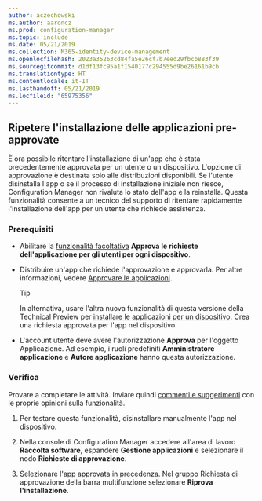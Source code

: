```yaml
---
author: aczechowski
ms.author: aaroncz
ms.prod: configuration-manager
ms.topic: include
ms.date: 05/21/2019
ms.collection: M365-identity-device-management
ms.openlocfilehash: 2023a35263cd84fa5e26cf7b7eed29fbcb883f39
ms.sourcegitcommit: d1df13fc95a1f1540177c294555d9be26161b9cb
ms.translationtype: HT
ms.contentlocale: it-IT
ms.lasthandoff: 05/21/2019
ms.locfileid: "65975356"
---
```

## <a name="bkmk_retry"></a> Ripetere l'installazione delle applicazioni pre-approvate

<!--4336307-->

È ora possibile ritentare l'installazione di un'app che è stata precedentemente approvata per un utente o un dispositivo. L'opzione di approvazione è destinata solo alle distribuzioni disponibili. Se l'utente disinstalla l'app o se il processo di installazione iniziale non riesce, Configuration Manager non rivaluta lo stato dell'app e la reinstalla. Questa funzionalità consente a un tecnico del supporto di ritentare rapidamente l'installazione dell'app per un utente che richiede assistenza.

### <a name="prerequisites"></a>Prerequisiti

- Abilitare la [funzionalità facoltativa](/sccm/core/servers/manage/install-in-console-updates#bkmk_options) **Approva le richieste dell'applicazione per gli utenti per ogni dispositivo**.  

- Distribuire un'app che richiede l'approvazione e approvarla. Per altre informazioni, vedere [Approvare le applicazioni](/sccm/apps/deploy-use/app-approval#bkmk_email-approve).  

    > [!Tip]  
    > In alternativa, usare l'altra nuova funzionalità di questa versione della Technical Preview per [installare le applicazioni per un dispositivo](#bkmk_device-app). Crea una richiesta approvata per l'app nel dispositivo.  

- L'account utente deve avere l'autorizzazione **Approva** per l'oggetto Applicazione. Ad esempio, i ruoli predefiniti **Amministratore applicazione** e **Autore applicazione** hanno questa autorizzazione.

### <a name="try-it-out"></a>Verifica

Provare a completare le attività. Inviare quindi [commenti e suggerimenti](/sccm/core/understand/find-help#product-feedback) con le proprie opinioni sulla funzionalità.

1. Per testare questa funzionalità, disinstallare manualmente l'app nel dispositivo.

1. Nella console di Configuration Manager accedere all'area di lavoro **Raccolta software**, espandere **Gestione applicazioni** e selezionare il nodo **Richieste di approvazione**.

1. Selezionare l'app approvata in precedenza. Nel gruppo Richiesta di approvazione della barra multifunzione selezionare **Riprova l'installazione**.
